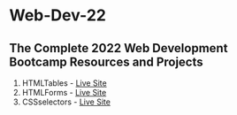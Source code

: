 # Web-Dev-22

## The Complete 2022 Web Development Bootcamp Resources and Projects

1. HTMLTables - [Live Site](https://alaka03aj.github.io/Web-Dev-22/HTMLTables/)
2. HTMLForms - [Live Site](https://alaka03aj.github.io/Web-Dev-22/HTMLForms/)
3. CSSselectors - [Live Site](https://alaka03aj.github.io/Web-Dev-22/CSSselectors/index.html)



